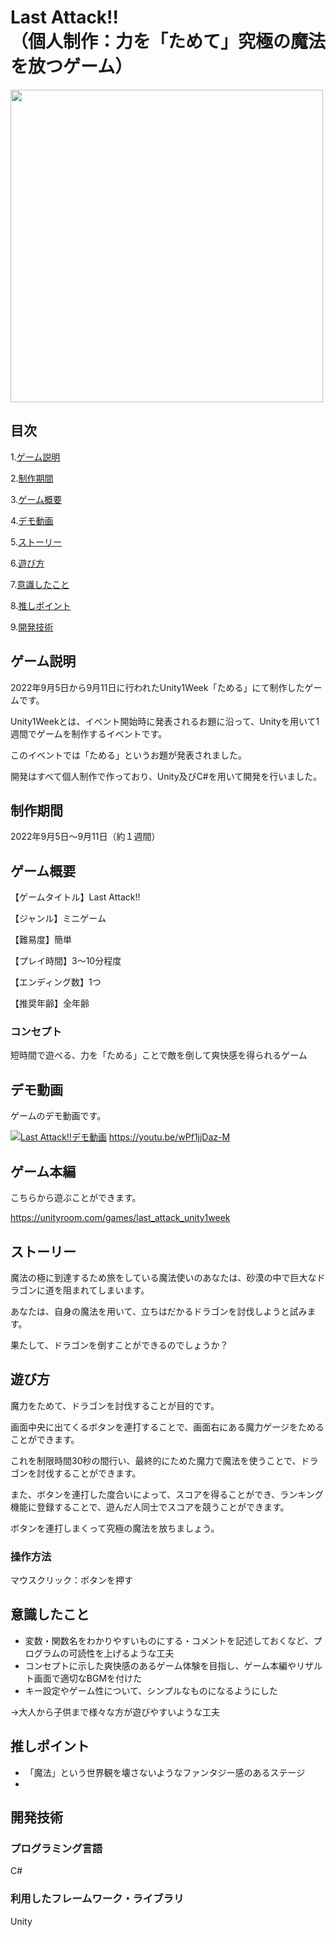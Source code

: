 # Last Attack!!<br>（個人制作：力を「ためて」究極の魔法を放つゲーム）

<img src="https://user-images.githubusercontent.com/106252369/233899657-d562d1e6-90ee-4dde-af16-730ed404337f.png" width="500px">

## 目次

1.[ゲーム説明](https://github.com/TakumiShinya/Portfolio/tree/main/Monster%20Parade/README.md#%E3%82%B2%E3%83%BC%E3%83%A0%E8%AA%AC%E6%98%8E)

2.[制作期間](https://github.com/TakumiShinya/Portfolio/blob/main/Monster%20Parade/README.md#%E5%88%B6%E4%BD%9C%E6%9C%9F%E9%96%93)

3.[ゲーム概要](https://github.com/TakumiShinya/Portfolio/blob/main/Monster%20Parade/README.md#%E3%82%B2%E3%83%BC%E3%83%A0%E6%A6%82%E8%A6%81)

4.[デモ動画](https://github.com/TakumiShinya/Portfolio/blob/main/Monster%20Parade/README.md#%E3%83%87%E3%83%A2%E5%8B%95%E7%94%BB)

5.[ストーリー](https://github.com/TakumiShinya/Portfolio/blob/main/Monster%20Parade/README.md#%E3%82%B9%E3%83%88%E3%83%BC%E3%83%AA%E3%83%BC)

6.[遊び方](https://github.com/TakumiShinya/Portfolio/blob/main/Monster%20Parade/README.md#%E9%81%8A%E3%81%B3%E6%96%B9)

7.[意識したこと](https://github.com/TakumiShinya/Portfolio/blob/main/Monster%20Parade/README.md#%E6%84%8F%E8%AD%98%E3%81%97%E3%81%9F%E3%81%93%E3%81%A8)

8.[推しポイント](https://github.com/TakumiShinya/Portfolio/blob/main/Monster%20Parade/README.md#%E6%8E%A8%E3%81%97%E3%83%9D%E3%82%A4%E3%83%B3%E3%83%88)

9.[開発技術](https://github.com/TakumiShinya/Portfolio/blob/main/Monster%20Parade/README.md#%E9%96%8B%E7%99%BA%E6%8A%80%E8%A1%93)

## ゲーム説明
2022年9月5日から9月11日に行われたUnity1Week「ためる」にて制作したゲームです。

Unity1Weekとは、イベント開始時に発表されるお題に沿って、Unityを用いて1週間でゲームを制作するイベントです。

このイベントでは「ためる」というお題が発表されました。

開発はすべて個人制作で作っており、Unity及びC#を用いて開発を行いました。

## 制作期間

2022年9月5日～9月11日（約１週間）

## ゲーム概要
【ゲームタイトル】Last Attack!!

【ジャンル】ミニゲーム

【難易度】簡単

【プレイ時間】3～10分程度

【エンディング数】1つ

【推奨年齢】全年齢

### コンセプト
短時間で遊べる、力を「ためる」ことで敵を倒して爽快感を得られるゲーム

## デモ動画
ゲームのデモ動画です。

[![Last Attack!!デモ動画](https://user-images.githubusercontent.com/106252369/233900976-205afabe-06ef-40fb-b6c9-090383d55051.png)](https://youtu.be/wPf1jjDaz-M)
https://youtu.be/wPf1jjDaz-M

## ゲーム本編

こちらから遊ぶことができます。

https://unityroom.com/games/last_attack_unity1week

## ストーリー
魔法の極に到達するため旅をしている魔法使いのあなたは、砂漠の中で巨大なドラゴンに道を阻まれてしまいます。

あなたは、自身の魔法を用いて、立ちはだかるドラゴンを討伐しようと試みます。

果たして、ドラゴンを倒すことができるのでしょうか？


## 遊び方

魔力をためて、ドラゴンを討伐することが目的です。

画面中央に出てくるボタンを連打することで、画面右にある魔力ゲージをためることができます。

これを制限時間30秒の間行い、最終的にためた魔力で魔法を使うことで、ドラゴンを討伐することができます。

また、ボタンを連打した度合いによって、スコアを得ることができ、ランキング機能に登録することで、遊んだ人同士でスコアを競うことができます。

ボタンを連打しまくって究極の魔法を放ちましょう。

### 操作方法

マウスクリック：ボタンを押す

## 意識したこと
- 変数・関数名をわかりやすいものにする・コメントを記述しておくなど、プログラムの可読性を上げるような工夫
- コンセプトに示した爽快感のあるゲーム体験を目指し、ゲーム本編やリザルト画面で適切なBGMを付けた
- キー設定やゲーム性について、シンプルなものになるようにした

→大人から子供まで様々な方が遊びやすいような工夫

## 推しポイント

- 「魔法」という世界観を壊さないようなファンタジー感のあるステージ
- 

## 開発技術
### プログラミング言語
C#

### 利用したフレームワーク・ライブラリ
Unity

